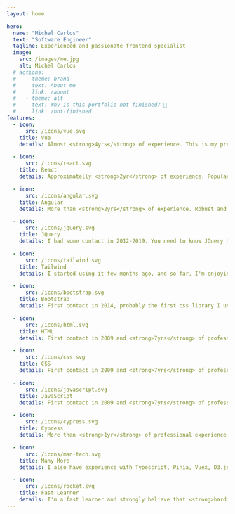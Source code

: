 ```yaml
---
layout: home

hero:
  name: "Michel Carlos"
  text: "Software Engineer"
  tagline: Experienced and passionate frontend specialist
  image:
    src: /images/me.jpg
    alt: Michel Carlos
  # actions:
  #   - theme: brand
  #     text: About me
  #     link: /about
  #   - theme: alt
  #     text: Why is this portfolio not finished? 🤔
  #     link: /not-finished
features:
  - icon:
      src: /icons/vue.svg
    title: Vue
    details: Almost <strong>4yrs</strong> of experience. This is my preferred JavaScript framework 💚

  - icon:
      src: /icons/react.svg
    title: React
    details: Approximatelly <strong>2yr</strong> of experience. Popular, versatile, and strong community 💙

  - icon:
      src: /icons/angular.svg
    title: Angular
    details: More than <strong>2yrs</strong> of experience. Robust and very opinionated 🧑🏽‍💻

  - icon:
      src: /icons/jquery.svg
    title: JQuery
    details: I had some contact in 2012-2019. You need to know JQuery to be a real frontend developer, right?

  - icon:
      src: /icons/tailwind.svg
    title: Tailwind
    details: I started using it few months ago, and so far, I'm enjoying using and configuring it ✨

  - icon:
      src: /icons/bootstrap.svg
    title: Bootstrap
    details: First contact in 2014, probably the first css library I used, it is always comfortable to use, but less popular nowadays

  - icon:
      src: /icons/html.svg
    title: HTML
    details: First contact in 2009 and <strong>7yrs</strong> of professional experience including the use of a11y and semantic

  - icon:
      src: /icons/css.svg
    title: CSS
    details: First contact in 2009 and <strong>7yrs</strong> of professional experience including the use of preprocessors

  - icon:
      src: /icons/javascript.svg
    title: JavaScript
    details: First contact in 2009 and <strong>7yrs</strong> of professional experience including a variety of libraries

  - icon:
      src: /icons/cypress.svg
    title: Cypress
    details: More than <strong>1yr</strong> of professional experience writing e2e tests. The api is easy to use and I'm comfortable using it

  - icon:
      src: /icons/man-tech.svg
    title: Many More
    details: I also have experience with Typescript, Pinia, Vuex, D3.js, Angular Material, Antd Design, Figma, Adobe XD, Jira, Miro...

  - icon:
      src: /icons/rocket.svg
    title: Fast Learner
    details: I'm a fast learner and strongly believe that <strong>hard work</strong> beats talent
---
```

